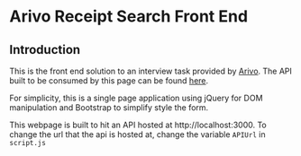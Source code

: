 # Arivo Receipt Search Front End

## Introduction

This is the front end solution to an interview task provided by [Arivo](https://arivo.co/).  The API built to be consumed by this page can be found [here](https://github.com/JulianSiow/ArivoReceiptSearchApi).

For simplicity, this is a single page application using jQuery for DOM manipulation and Bootstrap to simplify style the form.  

This webpage is built to hit an API hosted at http://localhost:3000.  To change the url that the api is hosted at, change the variable ```APIUrl``` in ```script.js```